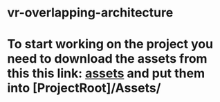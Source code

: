 # vr-overlapping-architecture

# To start working on the project you need to download the assets from this this link: [assets](https://www.dropbox.com/s/916nw023qnpr8ii/enviassets.zip?dl=0) and put them into [ProjectRoot]/Assets/
